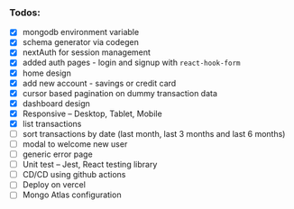 ### Todos:

- [x] mongodb environment variable
- [x] schema generator via codegen
- [x] nextAuth for session management
- [x] added auth pages - login and signup with `react-hook-form`
- [x] home design
- [x] add new account - savings or credit card
- [x] cursor based pagination on dummy transaction data
- [x] dashboard design
- [x] Responsive – Desktop, Tablet, Mobile
- [x] list transactions
- [ ] sort transactions by date (last month, last 3 months and last 6 months)
- [ ] modal to welcome new user
- [ ] generic error page
- [ ] Unit test – Jest, React testing library
- [ ] CD/CD using github actions
- [ ] Deploy on vercel
- [ ] Mongo Atlas configuration
